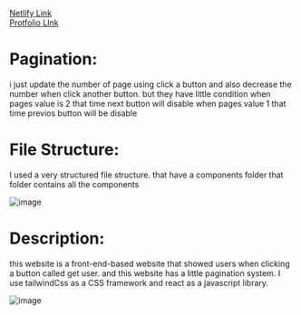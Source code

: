 [Netlify Link](https://62fd3ad585b08703828ff142--user-hub01.netlify.app/)  
[Protfolio LInk](https://khalidumar.live/)

# Pagination:

i just update the number of page using click a button and also decrease the number when click another button. but they have little condition when pages value is 2 that time next button will disable when pages value 1 that time previos button will be disable

# File Structure:

I used a very structured file structure. that have a components folder that folder contains all the components

![image](https://i.postimg.cc/cHJm97GQ/New-Project.png)

# Description:

this website is a front-end-based website that showed users when clicking a button called get user. and this website has a little pagination system. I use tailwindCss as a CSS framework and react as a javascript library.

![image](https://i.postimg.cc/T2gzrGQf/New-Project.png)
